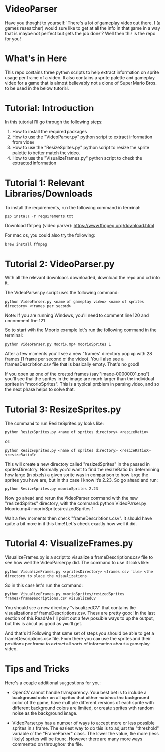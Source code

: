 # VideoParser
Have you thought to yourself: 'There's a lot of gameplay video out there. I (a games researcher) would sure like to get at all the info in that game in a way that is maybe not perfect but gets the job done'? Well then this is the repo for you! 

# What's in Here
This repo contains three python scripts to help extract information on sprite usage per frame of a video. It also contains a sprite palette and gameplay video for a game that is almost believably not a clone of Super Mario Bros. to be used in the below tutorial. 

# Tutorial: Introduction
In this tutorial I'll go through the following steps: 
  1. How to install the required packages
  2. How to use the "VideoParser.py" python script to extract information from video
  3. How to use the "ResizeSprites.py" python script to resize the sprite palette to better match the video.
  4. How to use the "VisualizeFrames.py" python script to check the extracted information

# Tutorial 1: Relevant Libraries/Downloads
To install the requirements, run the following command in terminal:
```
pip install -r requirements.txt
```

Download ffmpeg (video parser): https://www.ffmpeg.org/download.html

For mac os, you could also try the following:
```
brew install ffmpeg
```

# Tutorial 2: VideoParser.py
With all the relevant downloads downloaded, download the repo and cd into it. 

The VideoParser.py script uses the following command: 

```
python VideoParser.py <name of gameplay video> <name of sprites directory> <frames per second>
```

Note: If you are running Windows, you'll need to comment line 120 and uncomment line 121

So to start with the Moorio example let's run the following command in the terminal: 

```
python VideoParser.py Moorio.mp4 moorioSprites 1
```

After a few moments you'll see a new "frames" directory pop up with 28 frames (1 frame per second of the video). You'll also see a framesDescription.csv file that is basically empty. That's no good!

If you open up one of the created frames (say "image-00000001.png") you'll see that the sprites in the image are much larger than the individual sprites in "moorioSprites". This is a typical problem in parsing video, and so the next phase helps to solve that. 

# Tutorial 3: ResizeSprites.py
The command to run ResizeSprites.py looks like: 
```
python ResizeSprites.py <name of sprites directory> <resizeRatio>
```
or:
```
python ResizeSprites.py <name of sprites directory> <resizeRatioX> <resizeRatioY>
```

This will create a new directory called "resizedSprites" in the passed in spritesDirectory. Normally you'd want to find the resizeRatio by determining how large (in pixels) a given sprite was in comparison to how large the sprites you have are, but in this case I know it's 2.23. So go ahead and run: 
```
python ResizeSprites.py moorioSprites 2.23
```
Now go ahead and rerun the VideoParser command with the new "resizedSprites" directory, with the command: 
python VideoParser.py Moorio.mp4 moorioSprites/resizedSprites 1

Wait a few moments then check "frameDescriptions.csv". It should have quite a bit more in it this time! Let's check exactly how well it did. 

# Tutorial 4: VisualizeFrames.py

VisualizeFrames.py is a script to visualize a frameDescriptions.csv file to see how well the VideoParser.py did. The command to use it looks like: 

```
python VisualizeFrames.py <spritesDirectory> <frames csv file> <the directory to place the visualizations
```
So in this case let's run the command: 

```
python VisualizeFrames.py moorioSprites/resizedSprites frames/frameDescriptions.csv visualizedCV
```

You should see a new directory "visualizedCV" that contains the visualizations of frameDescriptions.csv. These are pretty good! In the last section of this ReadMe I'll point out a few possible ways to up the output, but this is about as good as you'll get.

And that's it! Following that same set of steps you should be able to get a frameDescriptions.csv file. From there you can use the sprites and their positions per frame to extract all sorts of information about a gameplay video. 

# Tips and Tricks
Here's a couple additional suggestions for you: 
  -  OpenCV cannot handle transparency. Your best bet is to include a background color on all sprites that either matches the background color of the game, have multiple different versions of each sprite with different background colors are limited,
  or create sprites with random noise as the background image. 

  - VideoParser.py has a number of ways to accept more or less possible sprites in a frame. The easiest way to do this is to adjust the "threshold" variable of the "FrameParser" class. The lower the value, the more (less likely) sprites will be found. However there are many more ways commented on throughout the file. 
